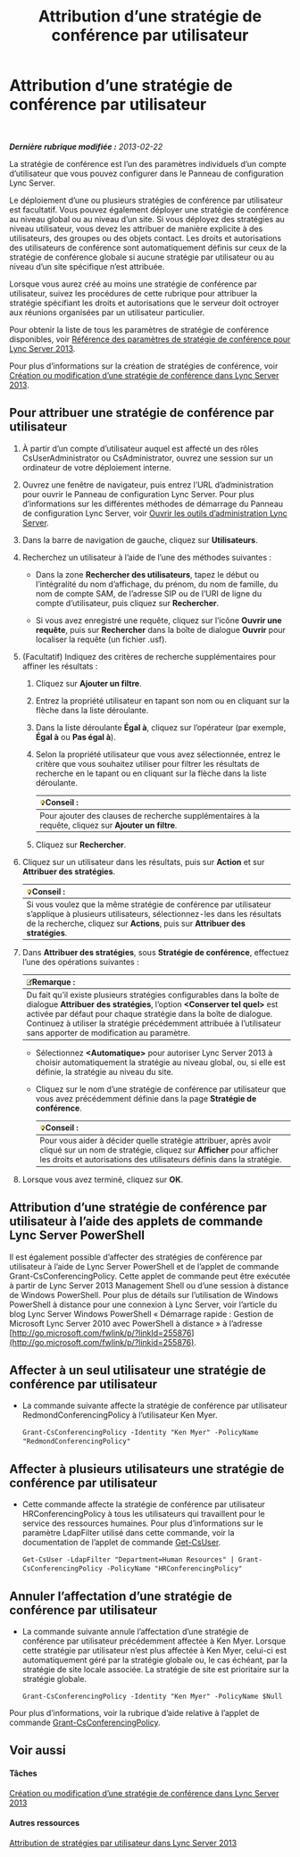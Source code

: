 ﻿---
title: Attribution d’une stratégie de conférence par utilisateur
TOCTitle: Attribution d’une stratégie de conférence par utilisateur
ms:assetid: 72f12c72-65f7-44fe-ab81-0f57cb2f87d1
ms:mtpsurl: https://technet.microsoft.com/fr-fr/library/Gg521015(v=OCS.15)
ms:contentKeyID: 49297707
ms.date: 05/20/2016
mtps_version: v=OCS.15
ms.translationtype: HT
---

# Attribution d’une stratégie de conférence par utilisateur

 

_**Dernière rubrique modifiée :** 2013-02-22_

La stratégie de conférence est l’un des paramètres individuels d’un compte d’utilisateur que vous pouvez configurer dans le Panneau de configuration Lync Server.

Le déploiement d’une ou plusieurs stratégies de conférence par utilisateur est facultatif. Vous pouvez également déployer une stratégie de conférence au niveau global ou au niveau d’un site. Si vous déployez des stratégies au niveau utilisateur, vous devez les attribuer de manière explicite à des utilisateurs, des groupes ou des objets contact. Les droits et autorisations des utilisateurs de conférence sont automatiquement définis sur ceux de la stratégie de conférence globale si aucune stratégie par utilisateur ou au niveau d’un site spécifique n’est attribuée.

Lorsque vous aurez créé au moins une stratégie de conférence par utilisateur, suivez les procédures de cette rubrique pour attribuer la stratégie spécifiant les droits et autorisations que le serveur doit octroyer aux réunions organisées par un utilisateur particulier.

Pour obtenir la liste de tous les paramètres de stratégie de conférence disponibles, voir [Référence des paramètres de stratégie de conférence pour Lync Server 2013](lync-server-2013-conferencing-policy-settings-reference.md).

Pour plus d’informations sur la création de stratégies de conférence, voir [Création ou modification d’une stratégie de conférence dans Lync Server 2013](lync-server-2013-create-or-modify-a-conferencing-policy.md).

## Pour attribuer une stratégie de conférence par utilisateur

1.  À partir d’un compte d’utilisateur auquel est affecté un des rôles CsUserAdministrator ou CsAdministrator, ouvrez une session sur un ordinateur de votre déploiement interne.

2.  Ouvrez une fenêtre de navigateur, puis entrez l’URL d’administration pour ouvrir le Panneau de configuration Lync Server. Pour plus d’informations sur les différentes méthodes de démarrage du Panneau de configuration Lync Server, voir [Ouvrir les outils d’administration Lync Server](lync-server-2013-open-lync-server-administrative-tools.md).

3.  Dans la barre de navigation de gauche, cliquez sur **Utilisateurs**.

4.  Recherchez un utilisateur à l’aide de l’une des méthodes suivantes :
    
      - Dans la zone **Rechercher des utilisateurs**, tapez le début ou l’intégralité du nom d’affichage, du prénom, du nom de famille, du nom de compte SAM, de l’adresse SIP ou de l’URI de ligne du compte d’utilisateur, puis cliquez sur **Rechercher**.
    
      - Si vous avez enregistré une requête, cliquez sur l’icône **Ouvrir une requête**, puis sur **Rechercher** dans la boîte de dialogue **Ouvrir** pour localiser la requête (un fichier .usf).

5.  (Facultatif) Indiquez des critères de recherche supplémentaires pour affiner les résultats :
    
    1.  Cliquez sur **Ajouter un filtre**.
    
    2.  Entrez la propriété utilisateur en tapant son nom ou en cliquant sur la flèche dans la liste déroulante.
    
    3.  Dans la liste déroulante **Égal à**, cliquez sur l’opérateur (par exemple, **Égal à** ou **Pas égal à**).
    
    4.  Selon la propriété utilisateur que vous avez sélectionnée, entrez le critère que vous souhaitez utiliser pour filtrer les résultats de recherche en le tapant ou en cliquant sur la flèche dans la liste déroulante.
        
        <table>
        <thead>
        <tr class="header">
        <th><img src="images/JJ205025.tip(OCS.15).gif" title="tip" alt="tip" />Conseil :</th>
        </tr>
        </thead>
        <tbody>
        <tr class="odd">
        <td>Pour ajouter des clauses de recherche supplémentaires à la requête, cliquez sur <strong>Ajouter un filtre</strong>.</td>
        </tr>
        </tbody>
        </table>
    
    5.  Cliquez sur **Rechercher**.

6.  Cliquez sur un utilisateur dans les résultats, puis sur **Action** et sur **Attribuer des stratégies**.
    
    <table>
    <thead>
    <tr class="header">
    <th><img src="images/JJ205025.tip(OCS.15).gif" title="tip" alt="tip" />Conseil :</th>
    </tr>
    </thead>
    <tbody>
    <tr class="odd">
    <td>Si vous voulez que la même stratégie de conférence par utilisateur s’applique à plusieurs utilisateurs, sélectionnez-les dans les résultats de la recherche, cliquez sur <strong>Actions</strong>, puis sur <strong>Attribuer des stratégies</strong>.</td>
    </tr>
    </tbody>
    </table>


7.  Dans **Attribuer des stratégies**, sous **Stratégie de conférence**, effectuez l’une des opérations suivantes :
    
    <table>
    <thead>
    <tr class="header">
    <th><img src="images/Gg398920.note(OCS.15).gif" title="note" alt="note" />Remarque :</th>
    </tr>
    </thead>
    <tbody>
    <tr class="odd">
    <td>Du fait qu’il existe plusieurs stratégies configurables dans la boîte de dialogue <strong>Attribuer des stratégies</strong>, l’option <strong>&lt;Conserver tel quel&gt;</strong> est activée par défaut pour chaque stratégie dans la boîte de dialogue. Continuez à utiliser la stratégie précédemment attribuée à l’utilisateur sans apporter de modification au paramètre.</td>
    </tr>
    </tbody>
    </table>
    
      - Sélectionnez **\<Automatique\>** pour autoriser Lync Server 2013 à choisir automatiquement la stratégie au niveau global, ou, si elle est définie, la stratégie au niveau du site.
    
      - Cliquez sur le nom d’une stratégie de conférence par utilisateur que vous avez précédemment définie dans la page **Stratégie de conférence**.
        
        <table>
        <thead>
        <tr class="header">
        <th><img src="images/JJ205025.tip(OCS.15).gif" title="tip" alt="tip" />Conseil :</th>
        </tr>
        </thead>
        <tbody>
        <tr class="odd">
        <td>Pour vous aider à décider quelle stratégie attribuer, après avoir cliqué sur un nom de stratégie, cliquez sur <strong>Afficher</strong> pour afficher les droits et autorisations des utilisateurs définis dans la stratégie.</td>
        </tr>
        </tbody>
        </table>


8.  Lorsque vous avez terminé, cliquez sur **OK**.

## Attribution d’une stratégie de conférence par utilisateur à l’aide des applets de commande Lync Server PowerShell

Il est également possible d’affecter des stratégies de conférence par utilisateur à l’aide de Lync Server PowerShell et de l’applet de commande Grant-CsConferencingPolicy. Cette applet de commande peut être exécutée à partir de Lync Server 2013 Management Shell ou d’une session à distance de Windows PowerShell. Pour plus de détails sur l’utilisation de Windows PowerShell à distance pour une connexion à Lync Server, voir l’article du blog Lync Server Windows PowerShell « Démarrage rapide : Gestion de Microsoft Lync Server 2010 avec PowerShell à distance » à l’adresse [http://go.microsoft.com/fwlink/p/?linkId=255876](http://go.microsoft.com/fwlink/p/?linkid=255876).

## Affecter à un seul utilisateur une stratégie de conférence par utilisateur

  - La commande suivante affecte la stratégie de conférence par utilisateur RedmondConferencingPolicy à l’utilisateur Ken Myer.
    
        Grant-CsConferencingPolicy -Identity "Ken Myer" -PolicyName "RedmondConferencingPolicy"

## Affecter à plusieurs utilisateurs une stratégie de conférence par utilisateur

  - Cette commande affecte la stratégie de conférence par utilisateur HRConferencingPolicy à tous les utilisateurs qui travaillent pour le service des ressources humaines. Pour plus d’informations sur le paramètre LdapFilter utilisé dans cette commande, voir la documentation de l’applet de commande [Get-CsUser](get-csuser.md).
    
        Get-CsUser -LdapFilter "Department=Human Resources" | Grant-CsConferencingPolicy -PolicyName "HRConferencingPolicy"

## Annuler l’affectation d’une stratégie de conférence par utilisateur

  - La commande suivante annule l’affectation d’une stratégie de conférence par utilisateur précédemment affectée à Ken Myer. Lorsque cette stratégie par utilisateur n’est plus affectée à Ken Myer, celui-ci est automatiquement géré par la stratégie globale ou, le cas échéant, par la stratégie de site locale associée. La stratégie de site est prioritaire sur la stratégie globale.
    
        Grant-CsConferencingPolicy -Identity "Ken Myer" -PolicyName $Null

Pour plus d’informations, voir la rubrique d’aide relative à l’applet de commande [Grant-CsConferencingPolicy](grant-csconferencingpolicy.md).

## Voir aussi

#### Tâches

[Création ou modification d’une stratégie de conférence dans Lync Server 2013](lync-server-2013-create-or-modify-a-conferencing-policy.md)  

#### Autres ressources

[Attribution de stratégies par utilisateur dans Lync Server 2013](lync-server-2013-assigning-per-user-policies.md)

